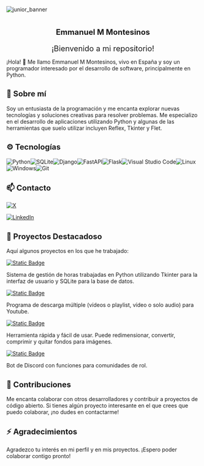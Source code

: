 ![junior_banner](https://github.com/EmmanuelMMontesinos/EmmanuelMMontesinos/assets/97795200/c0228629-848d-46dd-800b-16de1dbd7578)

# <div align="center" style="font-size: 20px;">Emmanuel M Montesinos</div>

<div align="center" style="font-size: 20px;">¡Bienvenido a mi repositorio!</div>

¡Hola! 👋 Me llamo Emmanuel M Montesinos, vivo en España y soy un programador interesado por el desarrollo de software, principalmente en Python.

## <div align="start" style="font-size: 20px;">🌱 Sobre mí</div>

Soy un entusiasta de la programación y me encanta explorar nuevas tecnologías y soluciones creativas para resolver problemas. Me especializo en el desarrollo de aplicaciones utilizando Python y algunas de las herramientas que suelo utilizar incluyen Reflex, Tkinter y Flet.

## <div align="start" style="font-size: 20px;">⚙  Tecnologías</div>

![Python](https://img.shields.io/badge/python-3670A0?style=for-the-badge&logo=python&logoColor=ffdd54)![SQLite](https://img.shields.io/badge/sqlite-%2307405e.svg?style=for-the-badge&logo=sqlite&logoColor=white)![Django](https://img.shields.io/badge/django-%23092E20.svg?style=for-the-badge&logo=django&logoColor=white)![FastAPI](https://img.shields.io/badge/FastAPI-005571?style=for-the-badge&logo=fastapi)![Flask](https://img.shields.io/badge/flask-%23000.svg?style=for-the-badge&logo=flask&logoColor=white)![Visual Studio Code](https://img.shields.io/badge/Visual%20Studio%20Code-0078d7.svg?style=for-the-badge&logo=visual-studio-code&logoColor=white)![Linux](https://img.shields.io/badge/Linux-FCC624?style=for-the-badge&logo=linux&logoColor=black)![Windows](https://img.shields.io/badge/Windows-0078D6?style=for-the-badge&logo=windows&logoColor=white)![Git](https://img.shields.io/badge/git-%23F05033.svg?style=for-the-badge&logo=git&logoColor=white)

## <div align="start" style="font-size: 20px;">📫 Contacto</div>

[![X](https://img.shields.io/badge/X-%23000000.svg?style=for-the-badge&logo=X&logoColor=white)](https://twitter.com/emmanuelmmontes)


[![LinkedIn](https://img.shields.io/badge/linkedin-%230077B5.svg?style=for-the-badge&logo=linkedin&logoColor=white)](https://www.linkedin.com/in/emmanuel-m-montesinos/)

## <div align="start" style="font-size: 20px;">🔭 Proyectos Destacadoso</div>

Aquí algunos proyectos en los que he trabajado:


[![Static Badge](https://img.shields.io/badge/My%20Cronos-My%20Cronos)
](https://github.com/EmmanuelMMontesinos/My_Cronos)

Sistema de gestión de horas trabajadas en Python utilizando Tkinter para la interfaz de usuario y SQLite para la base de datos.
     
[![Static Badge](https://img.shields.io/badge/DowYot-DowYot?color=red)
](https://github.com/EmmanuelMMontesinos/DowYot)

Programa de descarga múltiple (vídeos o playlist, vídeo o solo audio) para Youtube.

[![Static Badge](https://img.shields.io/badge/ReSizeMe-ReSizeMe?color=blue)
](https://github.com/EmmanuelMMontesinos/ReSizeMe)

Herramienta rápida y fácil de usar. Puede redimensionar, convertir, comprimir y quitar fondos para imágenes.

[![Static Badge](https://img.shields.io/badge/Bot%20Rol%20D%26D5-Bot%20Rol%20D%26D5?color=purple)
](https://github.com/EmmanuelMMontesinos/Bot_Rol_DyD5)

Bot de Discord con funciones para comunidades de rol.

## <div align="start" style="font-size: 20px;">👯 Contribuciones</div>

Me encanta colaborar con otros desarrolladores y contribuir a proyectos de código abierto. Si tienes algún proyecto interesante en el que crees que puedo colaborar, ¡no dudes en contactarme!

## <div align="start" style="font-size: 20px;">⚡ Agradecimientos</div>

Agradezco tu interés en mi perfil y en mis proyectos. ¡Espero poder colaborar contigo pronto!


<!--
**EmmanuelMMontesinos/EmmanuelMMontesinos** is a ✨ _special_ ✨ repository because its `README.md` (this file) appears on your GitHub profile.

Here are some ideas to get you started:

- 🔭 I’m currently working on ...
- 🌱 I’m currently learning ...
- 👯 I’m looking to collaborate on ...
- 🤔 I’m looking for help with ...
- 💬 Ask me about ...
- 📫 How to reach me: ...
- 😄 Pronouns: ...
- ⚡ Fun fact: ...
-->
